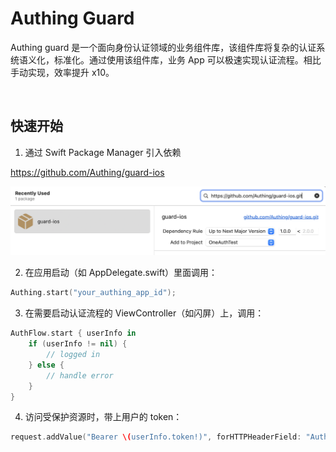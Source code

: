 # Authing Guard

Authing guard 是一个面向身份认证领域的业务组件库，该组件库将复杂的认证系统语义化，标准化。通过使用该组件库，业务 App 可以极速实现认证流程。相比手动实现，效率提升 x10。

<br>

## 快速开始

1. 通过 Swift Package Manager 引入依赖

https://github.com/Authing/guard-ios

![](./images/add_guard.png)

2. 在应用启动（如 AppDelegate.swift）里面调用：

```swift
Authing.start("your_authing_app_id");
```

3. 在需要启动认证流程的 ViewController（如闪屏）上，调用：

```swift
AuthFlow.start { userInfo in
    if (userInfo != nil) {
        // logged in
    } else {
        // handle error
    }
}
```

4. 访问受保护资源时，带上用户的 token：

```swift
request.addValue("Bearer \(userInfo.token!)", forHTTPHeaderField: "Authorization")
```

